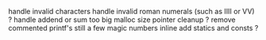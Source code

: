 handle invalid characters
handle invalid roman numerals (such as IIII or VV) ?
handle addend or sum too big
malloc size
pointer cleanup ?
remove commented printf's
still a few magic numbers inline
add statics and consts ?